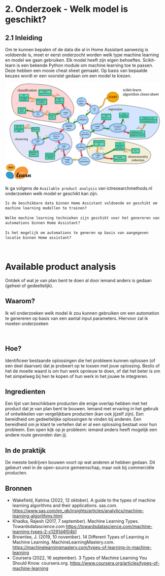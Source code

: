 # 2. Onderzoek - Welk model is geschikt?

## 2.1 Inleiding

Om te kunnen bepalen of de data die al in Home Assistant aanwezig is voldoende is, moet er eerst onderzocht worden welk type machine learning en model we gaan gebruiken. Elk model heeft zijn eigen behoeftes. Scikit-learn is een bekende Python module om machine learning toe te passen.
Deze hebben een mooie cheat sheet gemaakt. Op basis van bepaalde keuzes wordt er een voorstel gedaan om een model te kiezen.

![Cheat_Sheet](/S7HaMachineLearning/Onderzoeken/Bastiaan/Images/scikit-learn-cheat-sheet.png)

Ik ga volgens de `Available product analysis` van ictresearchmethods.nl onderzoeken welk model er geschikt kan zijn.

```
Is de beschikbare data binnen Home Assistant voldoende en geschikt om machine learning modellen te trainen?

Welke machine learning technieken zijn geschikt voor het genereren van automations binnen Home Assistant?

Is het mogelijk om automations te generen op basis van aangegeven locatie binnen Home assistant?
```

<br>

# Available product analysis

Ontdek of wat je van plan bent te doen al door iemand anders is gedaan (geheel of gedeeltelijk).

## Waarom?

Ik wil onderzoeken welk model ik zou kunnen gebruiken om een automation te genereren op basis van een aantal input parameters. Hiervoor zal ik moeten onderzoeken

<br>

## Hoe?

Identificeer bestaande oplossingen die het probleem kunnen oplossen (of een deel daarvan) dat je probeert op te lossen met jouw oplossing. Beslis of het de moeite waard is om hun werk opnieuw te doen, of dat het beter is om het simpelweg bij hen te kopen of hun werk in het jouwe te integreren.
<br>

## Ingredienten

Een lijst van beschikbare producten die enige overlap hebben met het product dat je van plan bent te bouwen.
Iemand met ervaring in het gebruik of ontwikkelen van vergelijkbare producten (kan ook jijzelf zijn).
Een bereidheid om gedeeltelijke oplossingen te vinden bij anderen.
Een bereidheid om je klant te vertellen dat er al een oplossing bestaat voor hun probleem.
Een open kijk op je probleem: iemand anders heeft mogelijk een andere route gevonden dan jij.
<br>

## In de praktijk

De meeste bedrijven bouwen voort op wat anderen al hebben gedaan. Dit gebeurt veel in de open-source gemeenschap, maar ook bij commerciële producten.
<br>

## Bronnen

- Wakefield, Katrina (2022, 12 oktober). A guide to the types of machine learning algorithms and their applications. sas.com. https://www.sas.com/en_gb/insights/articles/analytics/machine-learning-algorithms.html
- Khadka, Rajesh (2017, 7 september). Machine Learning Types. Towardsdatascience.com https://towardsdatascience.com/machine-learning-types-2-c1291d4f04b1
- Brownlee, J. (2019, 10 november). 14 Different Types of Learning in Machine Learning. MachineLearningMastery.com. https://machinelearningmastery.com/types-of-learning-in-machine-learning
- Coursera (2022, 16 september). 3 Types of Machine Learning You Should Know. coursera.org. https://www.coursera.org/articles/types-of-machine-learning
